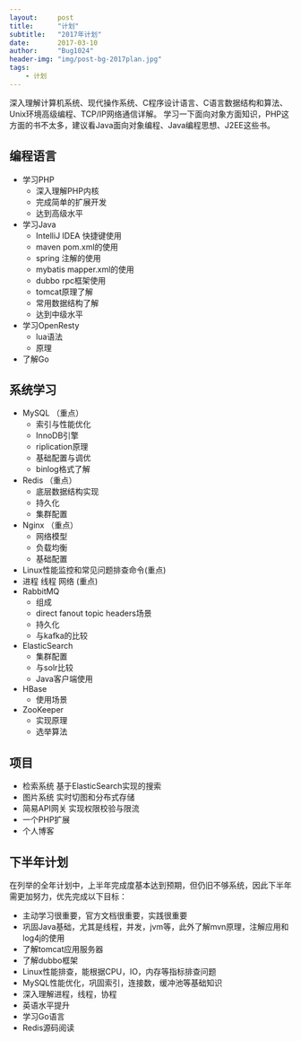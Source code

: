 ```yaml
---
layout:     post
title:      "计划"
subtitle:   "2017年计划"
date:       2017-03-10
author:     "Bug1024"
header-img: "img/post-bg-2017plan.jpg"
tags:
    - 计划
---
```


深入理解计算机系统、现代操作系统、C程序设计语言、C语言数据结构和算法、Unix环境高级编程、TCP/IP网络通信详解。
学习一下面向对象方面知识，PHP这方面的书不太多，建议看Java面向对象编程、Java编程思想、J2EE这些书。

## 编程语言
 - 学习PHP
    * 深入理解PHP内核
    * 完成简单的扩展开发
    * 达到高级水平
 - 学习Java
    * IntelliJ IDEA 快捷键使用
    * maven pom.xml的使用
    * spring 注解的使用
    * mybatis mapper.xml的使用
    * dubbo rpc框架使用
    * tomcat原理了解
    * 常用数据结构了解
    * 达到中级水平
 - 学习OpenResty
    * lua语法
    * 原理
 - 了解Go

## 系统学习
 - MySQL （重点）
    * 索引与性能优化
    * InnoDB引擎
    * riplication原理
    * 基础配置与调优
    * binlog格式了解
 - Redis （重点）
    * 底层数据结构实现
    * 持久化
    * 集群配置
 - Nginx （重点）
    * 网络模型
    * 负载均衡
    * 基础配置
 - Linux性能监控和常见问题排查命令(重点)
 - 进程 线程 网络 (重点)
 - RabbitMQ
    * 组成
    * direct fanout topic headers场景
    * 持久化
    * 与kafka的比较
 - ElasticSearch
    * 集群配置
    * 与solr比较
    * Java客户端使用
 - HBase
    * 使用场景
 - ZooKeeper
    * 实现原理
    * 选举算法

## 项目
 - 检索系统 基于ElasticSearch实现的搜索
 - 图片系统 实时切图和分布式存储
 - 简易API网关 实现权限校验与限流
 - 一个PHP扩展
 - 个人博客

## 下半年计划
在列举的全年计划中，上半年完成度基本达到预期，但仍旧不够系统，因此下半年需更加努力，优先完成以下目标：
- 主动学习很重要，官方文档很重要，实践很重要
- 巩固Java基础，尤其是线程，并发，jvm等，此外了解mvn原理，注解应用和log4j的使用
- 了解tomcat应用服务器
- 了解dubbo框架
- Linux性能排查，能根据CPU，IO，内存等指标排查问题
- MySQL性能优化，巩固索引，连接数，缓冲池等基础知识
- 深入理解进程，线程，协程
- 英语水平提升
- 学习Go语言
- Redis源码阅读


